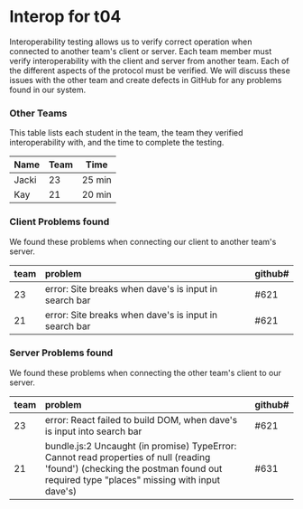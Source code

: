 # Interop for t04

Interoperability testing allows us to verify correct operation when connected to another team's client or server.
Each team member must verify interoperability with the client and server from another team.
Each of the different aspects of the protocol must be verified.
We will discuss these issues with the other team and create defects in GitHub for any problems found in our system.
 
### Other Teams

This table lists each student in the team, the team they verified interoperability with, and the time to complete the testing.

| Name | Team | Time |
| ---- | ---- | ---- |
| Jacki | 23 | 25 min |
|  Kay | 21 | 20 min |


### Client Problems found

We found these problems when connecting our client to another team's server.

| team | problem | github# |
| :--- |  :--- | --- |
| 23 | error: Site breaks when dave's is input in search bar | #621 |
| 21 | error: Site breaks when dave's is input in search bar | #621 |


### Server Problems found

We found these problems when connecting the other team's client to our server.

| team |  problem | github# |
| :--- |  :--- | --- |
| 23 | error: React failed to build DOM, when dave's is input into search bar | #621 |
| 21 | bundle.js:2 Uncaught (in promise) TypeError: Cannot read properties of null (reading 'found') (checking the postman found out required type "places" missing with input dave's) | #631 |
